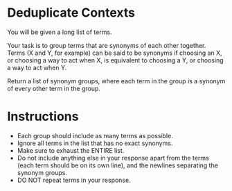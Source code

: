 # Deduplicate Contexts

You will be given a long list of terms.

Your task is to group terms that are synonyms of each other together. Terms (X and Y, for example) can be said to be synonyms if choosing an X, or choosing a way to act when X, is equivalent to choosing a Y, or choosing a way to act when Y.

Return a list of synonym groups, where each term in the group is a synonym of every other term in the group. 

# Instructions

- Each group should include as many terms as possible. 
- Ignore all terms in the list that has no exact synonyms.
- Make sure to exhaust the ENTIRE list.
- Do not include anything else in your response apart from the terms (each term should be on its own line), and the newlines separating the synonym groups.
- DO NOT repeat terms in your response.